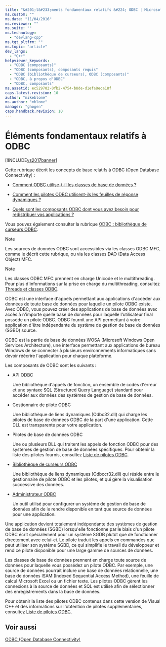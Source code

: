 ```yaml
---
title: "&#201;l&#233;ments fondamentaux relatifs &#224; ODBC | Microsoft Docs"
ms.custom: ""
ms.date: "11/04/2016"
ms.reviewer: ""
ms.suite: ""
ms.technology: 
  - "devlang-cpp"
ms.tgt_pltfrm: ""
ms.topic: "article"
dev_langs: 
  - "C++"
helpviewer_keywords: 
  - "ODBC (composants)"
  - "ODBC (composants), composants requis"
  - "ODBC (bibliothèque de curseurs), ODBC (composants)"
  - "ODBC, à propos d'ODBC"
  - "ODBC, composants"
ms.assetid: ec529702-0fb2-4754-b8de-d1efa8eca18f
caps.latest.revision: 10
author: "mikeblome"
ms.author: "mblome"
manager: "ghogen"
caps.handback.revision: 10
---
```

# &#201;l&#233;ments fondamentaux relatifs &#224; ODBC
[!INCLUDE[vs2017banner](../../assembler/inline/includes/vs2017banner.md)]

Cette rubrique décrit les concepts de base relatifs à ODBC \(Open Database Connectivity\) :  
  
-   [Comment ODBC utilise\-t\-il les classes de base de données ?](../../data/odbc/odbc-and-the-database-classes.md)  
  
-   [Comment les pilotes ODBC utilisent\-ils les feuilles de réponse dynamiques ?](../../data/odbc/odbc-driver-requirements-for-dynasets.md)  
  
-   [Quels sont les composants ODBC dont vous avez besoin pour redistribuer vos applications ?](../../data/odbc/redistributing-odbc-components-to-your-customers.md)  
  
 Vous pouvez également consulter la rubrique [ODBC : bibliothèque de curseurs ODBC](../../data/odbc/odbc-the-odbc-cursor-library.md).  
  
> [!NOTE]
>  Les sources de données ODBC sont accessibles via les classes ODBC MFC, comme le décrit cette rubrique, ou via les classes DAO \(Data Access Object\) MFC.  
  
> [!NOTE]
>  Les classes ODBC MFC prennent en charge Unicode et le multithreading.  Pour plus d'informations sur la prise en charge du multithreading, consultez [Threads et classes ODBC](../../data/odbc/odbc-classes-and-threads.md).  
  
 ODBC est une interface d'appels permettant aux applications d'accéder aux données de toute base de données pour laquelle un pilote ODBC existe.  Avec ODBC, vous pouvez créer des applications de base de données avec accès à n'importe quelle base de données pour laquelle l'utilisateur final possède un pilote ODBC.  ODBC fournit une API permettant à votre application d'être indépendante du système de gestion de base de données \(SGBD\) source.  
  
 ODBC est la partie de base de données WOSA \(Microsoft Windows Open Services Architecture\), une interface permettant aux applications de bureau Windows de se connecter à plusieurs environnements informatiques sans devoir réécrire l'application pour chaque plateforme.  
  
 Les composants de ODBC sont les suivants :  
  
-   API ODBC  
  
     Une bibliothèque d'appels de fonction, un ensemble de codes d'erreur et une syntaxe [SQL](../../data/odbc/sql.md) \(Structured Query Language\) standard pour accéder aux données des systèmes de gestion de base de données.  
  
-   Gestionnaire de pilote ODBC  
  
     Une bibliothèque de liens dynamiques \(Odbc32.dll\) qui charge les pilotes de base de données ODBC de la part d'une application.  Cette DLL est transparente pour votre application.  
  
-   Pilotes de base de données ODBC  
  
     Une ou plusieurs DLL qui traitent les appels de fonction ODBC pour des systèmes de gestion de base de données spécifiques.  Pour obtenir la liste des pilotes fournis, consultez [Liste de pilotes ODBC](../../data/odbc/odbc-driver-list.md).  
  
-   [Bibliothèque de curseurs ODBC](../../data/odbc/odbc-the-odbc-cursor-library.md)  
  
     Une bibliothèque de liens dynamiques \(Odbccr32.dll\) qui réside entre le gestionnaire de pilote ODBC et les pilotes, et qui gère la visualisation successive des données.  
  
-   [Administrateur ODBC](../../data/odbc/odbc-administrator.md)  
  
     Un outil utilisé pour configurer un système de gestion de base de données afin de le rendre disponible en tant que source de données pour une application.  
  
 Une application devient totalement indépendante des systèmes de gestion de base de données \(SGBD\) lorsqu'elle fonctionne par le biais d'un pilote ODBC écrit spécialement pour un système SGDB plutôt que de fonctionner directement avec celui\-ci.  Le pilote traduit les appels en commandes que peut utiliser son système SGBD, ce qui simplifie le travail du développeur et rend ce pilote disponible pour une large gamme de sources de données.  
  
 Les classes de base de données prennent en charge toute source de données pour laquelle vous possédez un pilote ODBC.  Par exemple, une source de données pourrait inclure une base de données relationnelle, une base de données ISAM \(Indexed Sequential Access Method\), une feuille de calcul Microsoft Excel ou un fichier texte.  Les pilotes ODBC gèrent les connexions à la source de données et SQL est utilisé afin de sélectionner des enregistrements dans la base de données.  
  
 Pour obtenir la liste des pilotes ODBC contenus dans cette version de Visual C\+\+ et des informations sur l'obtention de pilotes supplémentaires, consultez [Liste de pilotes ODBC](../../data/odbc/odbc-driver-list.md).  
  
## Voir aussi  
 [ODBC \(Open Database Connectivity\)](../../data/odbc/open-database-connectivity-odbc.md)